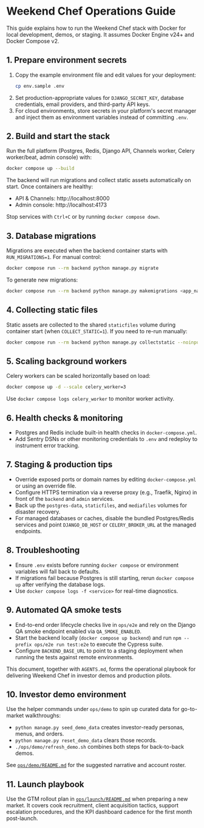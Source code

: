 # Weekend Chef Operations Guide

This guide explains how to run the Weekend Chef stack with Docker for local development, demos, or staging.
It assumes Docker Engine v24+ and Docker Compose v2.

## 1. Prepare environment secrets

1. Copy the example environment file and edit values for your deployment:
   ```bash
   cp env.sample .env
   ```
2. Set production-appropriate values for `DJANGO_SECRET_KEY`, database credentials, email providers, and third-party API keys.
3. For cloud environments, store secrets in your platform's secret manager and inject them as environment variables instead of committing `.env`.

## 2. Build and start the stack

Run the full platform (Postgres, Redis, Django API, Channels worker, Celery worker/beat, admin console) with:

```bash
docker compose up --build
```

The backend will run migrations and collect static assets automatically on start. Once containers are healthy:

- API & Channels: http://localhost:8000
- Admin console: http://localhost:4173

Stop services with `Ctrl+C` or by running `docker compose down`.

## 3. Database migrations

Migrations are executed when the backend container starts with `RUN_MIGRATIONS=1`. For manual control:

```bash
docker compose run --rm backend python manage.py migrate
```

To generate new migrations:

```bash
docker compose run --rm backend python manage.py makemigrations <app_name>
```

## 4. Collecting static files

Static assets are collected to the shared `staticfiles` volume during container start (when `COLLECT_STATIC=1`).
If you need to re-run manually:

```bash
docker compose run --rm backend python manage.py collectstatic --noinput
```

## 5. Scaling background workers

Celery workers can be scaled horizontally based on load:

```bash
docker compose up -d --scale celery_worker=3
```

Use `docker compose logs celery_worker` to monitor worker activity.

## 6. Health checks & monitoring

- Postgres and Redis include built-in health checks in `docker-compose.yml`.
- Add Sentry DSNs or other monitoring credentials to `.env` and redeploy to instrument error tracking.

## 7. Staging & production tips

- Override exposed ports or domain names by editing `docker-compose.yml` or using an override file.
- Configure HTTPS termination via a reverse proxy (e.g., Traefik, Nginx) in front of the `backend` and `admin` services.
- Back up the `postgres-data`, `staticfiles`, and `mediafiles` volumes for disaster recovery.
- For managed databases or caches, disable the bundled Postgres/Redis services and point `DJANGO_DB_HOST` or `CELERY_BROKER_URL` at the managed endpoints.

## 8. Troubleshooting

- Ensure `.env` exists before running `docker compose` or environment variables will fall back to defaults.
- If migrations fail because Postgres is still starting, rerun `docker compose up` after verifying the database logs.
- Use `docker compose logs -f <service>` for real-time diagnostics.

## 9. Automated QA smoke tests

- End-to-end order lifecycle checks live in `ops/e2e` and rely on the Django QA smoke endpoint enabled via `QA_SMOKE_ENABLED`.
- Start the backend locally (`docker compose up backend`) and run `npm --prefix ops/e2e run test:e2e` to execute the Cypress suite.
- Configure `BACKEND_BASE_URL` to point to a staging deployment when running the tests against remote environments.

This document, together with `AGENTS.md`, forms the operational playbook for delivering Weekend Chef in investor demos and production pilots.

## 10. Investor demo environment

Use the helper commands under `ops/demo` to spin up curated data for go-to-market walkthroughs:

- `python manage.py seed_demo_data` creates investor-ready personas, menus, and orders.
- `python manage.py reset_demo_data` clears those records.
- `./ops/demo/refresh_demo.sh` combines both steps for back-to-back demos.

See [`ops/demo/README.md`](demo/README.md) for the suggested narrative and account roster.

## 11. Launch playbook

Use the GTM rollout plan in [`ops/launch/README.md`](launch/README.md) when preparing a new market. It covers cook recruitment,
client acquisition tactics, support escalation procedures, and the KPI dashboard cadence for the first month post-launch.
